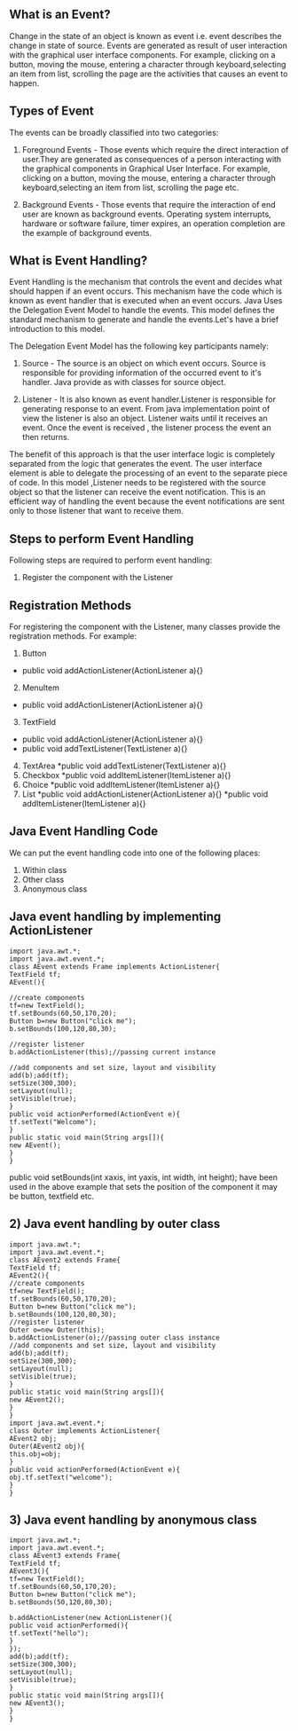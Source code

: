 ## What is an Event?
Change in the state of an object is known as event i.e. event describes the change in state of source. Events are generated as result of user interaction with the graphical user interface components. For example, clicking on a button, moving the mouse, entering a character through keyboard,selecting an item from list, scrolling the page are the activities that causes an event to happen.

## Types of Event
The events can be broadly classified into two categories:
1. Foreground Events - Those events which require the direct interaction of user.They are generated as consequences of a person interacting with the graphical components in Graphical User Interface. For example, clicking on a button, moving the mouse, entering a character through keyboard,selecting an item from list, scrolling the page etc.

2. Background Events - Those events that require the interaction of end user are known as background events. Operating system interrupts, hardware or software failure, timer expires, an operation completion are the example of background events.

## What is Event Handling?
Event Handling is the mechanism that controls the event and decides what should happen if an event occurs. This mechanism have the code which is known as event handler that is executed when an event occurs. Java Uses the Delegation Event Model to handle the events. This model defines the standard mechanism to generate and handle the events.Let's have a brief introduction to this model.

The Delegation Event Model has the following key participants namely:
1. Source - The source is an object on which event occurs. Source is responsible for providing information of the occurred event to it's handler. Java provide as with classes for source object.

2. Listener - It is also known as event handler.Listener is responsible for generating response to an event. From java implementation point of view the listener is also an object. Listener waits until it receives an event. Once the event is received , the listener process the event an then returns.

The benefit of this approach is that the user interface logic is completely separated from the logic that generates the event. The user interface element is able to delegate the processing of an event to the separate piece of code. In this model ,Listener needs to be registered with the source object so that the listener can receive the event notification. This is an efficient way of handling the event because the event notifications are sent only to those listener that want to receive them.

## Steps to perform Event Handling
Following steps are required to perform event handling:
1. Register the component with the Listener

## Registration Methods
For registering the component with the Listener, many classes provide the registration methods. For example:
1. Button
  * public void addActionListener(ActionListener a){}
2. MenuItem
  * public void addActionListener(ActionListener a){}
3. TextField
  * public void addActionListener(ActionListener a){}
  * public void addTextListener(TextListener a){}
4. TextArea
  *public void addTextListener(TextListener a){}
5. Checkbox
  *public void addItemListener(ItemListener a){}
6. Choice
  *public void addItemListener(ItemListener a){}
7. List
  *public void addActionListener(ActionListener a){}
  *public void addItemListener(ItemListener a){}
  
## Java Event Handling Code
We can put the event handling code into one of the following places:

1. Within class
2. Other class
3. Anonymous class

## Java event handling by implementing ActionListener
```
import java.awt.*;  
import java.awt.event.*;  
class AEvent extends Frame implements ActionListener{  
TextField tf;  
AEvent(){  
  
//create components  
tf=new TextField();  
tf.setBounds(60,50,170,20);  
Button b=new Button("click me");  
b.setBounds(100,120,80,30);  
  
//register listener  
b.addActionListener(this);//passing current instance  
  
//add components and set size, layout and visibility  
add(b);add(tf);  
setSize(300,300);  
setLayout(null);  
setVisible(true);  
}  
public void actionPerformed(ActionEvent e){  
tf.setText("Welcome");  
}  
public static void main(String args[]){  
new AEvent();  
}  
}
```
public void setBounds(int xaxis, int yaxis, int width, int height); have been used in the above example that sets the position of the component it may be button, textfield etc.

## 2) Java event handling by outer class
``` 
import java.awt.*;  
import java.awt.event.*;  
class AEvent2 extends Frame{  
TextField tf;  
AEvent2(){  
//create components  
tf=new TextField();  
tf.setBounds(60,50,170,20);  
Button b=new Button("click me");  
b.setBounds(100,120,80,30);  
//register listener  
Outer o=new Outer(this);  
b.addActionListener(o);//passing outer class instance  
//add components and set size, layout and visibility  
add(b);add(tf);  
setSize(300,300);  
setLayout(null);  
setVisible(true);  
}  
public static void main(String args[]){  
new AEvent2();  
}  
}  
import java.awt.event.*;  
class Outer implements ActionListener{  
AEvent2 obj;  
Outer(AEvent2 obj){  
this.obj=obj;  
}  
public void actionPerformed(ActionEvent e){  
obj.tf.setText("welcome");  
}  
}  
```
## 3) Java event handling by anonymous class
```
import java.awt.*;  
import java.awt.event.*;  
class AEvent3 extends Frame{  
TextField tf;  
AEvent3(){  
tf=new TextField();  
tf.setBounds(60,50,170,20);  
Button b=new Button("click me");  
b.setBounds(50,120,80,30);  
  
b.addActionListener(new ActionListener(){  
public void actionPerformed(){  
tf.setText("hello");  
}  
});  
add(b);add(tf);  
setSize(300,300);  
setLayout(null);  
setVisible(true);  
}  
public static void main(String args[]){  
new AEvent3();  
}  
}  
```
